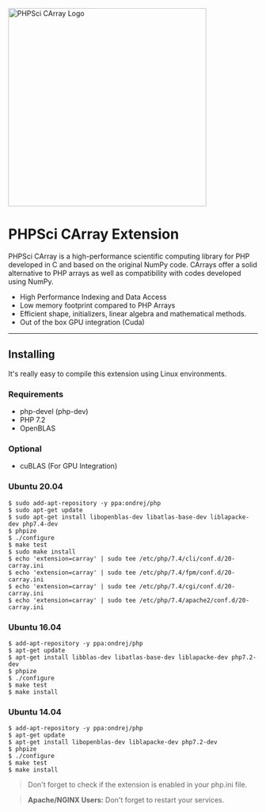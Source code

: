 <img src="https://i.imgur.com/QoIbhqj.png" alt="PHPSci CArray Logo" width="400"/>

# PHPSci CArray Extension

PHPSci CArray is a high-performance scientific computing library for PHP developed in C and based on the original NumPy code. CArrays offer a solid alternative to PHP arrays as well as compatibility with codes developed using NumPy.

- High Performance Indexing and Data Access
- Low memory footprint compared to PHP Arrays
- Efficient shape, initializers, linear algebra and mathematical methods.
- Out of the box GPU integration (Cuda)

--------------------------------------------------------------------------------

## Installing

It's really easy to compile this extension using Linux environments.

### Requirements

- php-devel (php-dev)
- PHP 7.2
- OpenBLAS

### Optional

- cuBLAS (For GPU Integration)

### Ubuntu 20.04

```commandline
$ sudo add-apt-repository -y ppa:ondrej/php
$ sudo apt-get update
$ sudo apt-get install libopenblas-dev libatlas-base-dev liblapacke-dev php7.4-dev
$ phpize
$ ./configure
$ make test
$ sudo make install
$ echo 'extension=carray' | sudo tee /etc/php/7.4/cli/conf.d/20-carray.ini
$ echo 'extension=carray' | sudo tee /etc/php/7.4/fpm/conf.d/20-carray.ini
$ echo 'extension=carray' | sudo tee /etc/php/7.4/cgi/conf.d/20-carray.ini
$ echo 'extension=carray' | sudo tee /etc/php/7.4/apache2/conf.d/20-carray.ini
```

### Ubuntu 16.04

```commandline
$ add-apt-repository -y ppa:ondrej/php
$ apt-get update
$ apt-get install libblas-dev libatlas-base-dev liblapacke-dev php7.2-dev
$ phpize
$ ./configure
$ make test
$ make install
```

### Ubuntu 14.04

```commandline
$ add-apt-repository -y ppa:ondrej/php
$ apt-get update
$ apt-get install libopenblas-dev liblapacke-dev php7.2-dev
$ phpize
$ ./configure
$ make test
$ make install
```

> Don't forget to check if the extension is enabled in your php.ini file.

> **Apache/NGINX Users:** Don't forget to restart your services.
